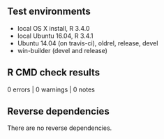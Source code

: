 ## Test environments
* local OS X install, R 3.4.0
* local Ubuntu 16.04, R 3.4.1
* Ubuntu 14.04 (on travis-ci), oldrel, release, devel
* win-builder (devel and release)

## R CMD check results

0 errors | 0 warnings | 0 notes

## Reverse dependencies

There are no reverse dependencies.

